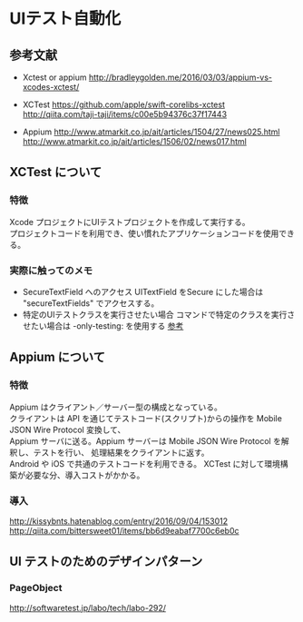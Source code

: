 # UIテスト自動化

## 参考文献

* Xctest or appium
   http://bradleygolden.me/2016/03/03/appium-vs-xcodes-xctest/

* XCTest
    https://github.com/apple/swift-corelibs-xctest
    http://qiita.com/taji-taji/items/c00e5b94376c37f17443

* Appium
    http://www.atmarkit.co.jp/ait/articles/1504/27/news025.html
    http://www.atmarkit.co.jp/ait/articles/1506/02/news017.html

## XCTest について

### 特徴

Xcode プロジェクトにUIテストプロジェクトを作成して実行する。  
プロジェクトコードを利用でき、使い慣れたアプリケーションコードを使用できる。  

### 実際に触ってのメモ

* SecureTextField へのアクセス
UITextField をSecure にした場合は "secureTextFields" でアクセスする。
* 特定のUIテストクラスを実行させたい場合
コマンドで特定のクラスを実行させたい場合は -only-testing: を使用する
[参考](https://stackoverflow.com/questions/19335504/is-it-possible-to-run-individual-test-cases-test-classes-on-the-command-line-wit)

## Appium について

### 特徴  

Appium はクライアント／サーバー型の構成となっている。  
クライアントは API を通じてテストコード(スクリプト)からの操作を Mobile JSON Wire Protocol 変換して、  
Appium サーバに送る。Appium サーバーは Mobile JSON Wire Protocol を解釈し、テストを行い、
処理結果をクライアントに返す。  
Android や iOS で共通のテストコードを利用できる。
XCTest に対して環境構築が必要な分、導入コストがかかる。

### 導入

http://kissybnts.hatenablog.com/entry/2016/09/04/153012
http://qiita.com/bittersweet01/items/bb6d9eabaf7700c6eb0c

## UI テストのためのデザインパターン

###  PageObject

http://softwaretest.jp/labo/tech/labo-292/

